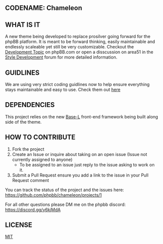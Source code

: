 ## CODENAME: Chameleon

## WHAT IS IT
A new theme being developed to replace prosilver going forward for the phpBB platform. It is meant to be forward thinking, easily maintainable and endlessly scaleable yet still be very customizable. Checkout the [Development Topic](https://area51.phpbb.com/docs/dev/development/index.html) on phpBB.com or open a disscussion on area51 in the [Style Development](https://area51.phpbb.com/phpBB/viewforum.php?f=131&sid=719d3d0bbf257d54cbe43d1dfb4fb8c2) forum for more detailed information.

## GUIDLINES
We are using very strict coding guidlines now to help ensure everything stays maintainable and easy to use.
Check them out [here](https://area51.phpbb.com/docs/dev/development/index.html)

## DEPENDENCIES
This project relies on the new [Base-L](https://github.com/hanakin/base-l) front-end framework being built along side of the theme.

## HOW TO CONTRIBUTE
1. Fork the project
2. Create an Issue or inquire about taking on an open issue (Issue not currently assigned to anyone)
	- To be assigned to an issue just reply to the issue asking to work on it.
3. Submit a Pull Request ensure you add a link to the issue in your Pull Request comment

You can track the status of the project and the issues here: https://github.com/phpbb/chameleon/projects/1

For all other questions please DM me on the phpbb discord: https://discord.gg/y6kjMdA

## LICENSE
[MIT](https://opensource.org/licenses/MIT)
